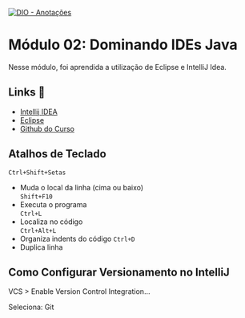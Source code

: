 [![DIO - Anotações](https://img.shields.io/badge/DIO-Anotações-e7c2ff?style=for-the-badge)](https://web.dio.me/course/dominando-ides-java/learning/b0f1ae39-6af7-4a2c-8fc2-c73ae8463c84)

# Módulo 02: Dominando IDEs Java

Nesse módulo, foi aprendida a utilização de Eclipse e IntelliJ Idea.

## Links :link:

- [Intellij IDEA](https://www.jetbrains.com/idea/)
- [Eclipse](https://www.eclipse.org/ide/)
- [Github do Curso](https://github.com/cami-la/curso-dio-dominando-ides-java)

## Atalhos de Teclado 

` Ctrl+Shift+Setas ` 
 - Muda o local da linha (cima ou baixo)  
` Shift+F10 ` 
 - Executa o programa  
` Ctrl+L ` 
 - Localiza no código  
`Ctrl+Alt+L ` 
 - Organiza indents do código 
` Ctrl+D ` 
 - Duplica linha 

## Como Configurar Versionamento no IntelliJ

VCS  > Enable Version Control Integration...

Seleciona: Git